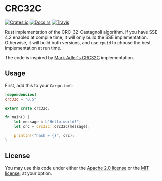 # CRC32C

[![Crates.io](https://img.shields.io/crates/v/crc32c.svg)](https://crates.io/crates/crc32c)
[![Docs.rs](https://docs.rs/crc32c/badge.svg)](https://docs.rs/crc32c/)
[![Travis](https://travis-ci.org/zowens/crc32c.svg?branch=master)](https://travis-ci.org/zowens/crc32c/)

Rust implementation of the CRC-32-Castagnoli algorithm. If you have SSE 4.2 enabled at compile time, it will only build 
the SSE implementation. Otherwise, it will build both versions, and use `cpuid` to choose the best implementation at run time.

The code is inspired by [Mark Adler's CRC32C](https://stackoverflow.com/questions/17645167/) implementation.

## Usage

First, add this to your `Cargo.toml`:

```toml
[dependencies]
crc32c = "0.5"
```

```rust
extern crate crc32c;

fn main() {
    let message = b"Hello world!";
    let crc = crc32c::crc32c(message);

    println!("hash = {}", crc);
}
```

## License
You may use this code under either the [Apache 2.0 license](https://www.apache.org/licenses/LICENSE-2.0)
or the [MIT license](https://opensource.org/licenses/MIT), at your option.
